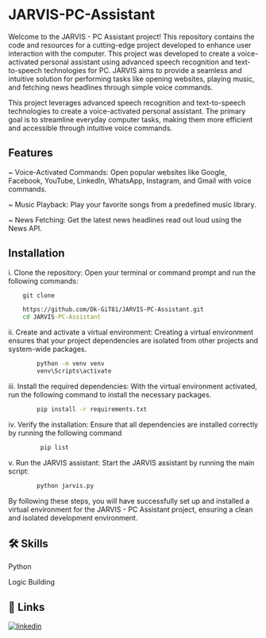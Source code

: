 
# JARVIS-PC-Assistant

Welcome to the JARVIS - PC Assistant project! This repository contains the code and resources for a cutting-edge project developed to enhance user interaction with the computer. This project was developed to create a voice-activated personal assistant using advanced speech recognition and text-to-speech technologies for PC. JARVIS aims to provide a seamless and intuitive solution for performing tasks like opening websites, playing music, and fetching news headlines through simple voice commands.

This project leverages advanced speech recognition and text-to-speech technologies to create a voice-activated personal assistant. The primary goal is to streamline everyday computer tasks, making them more efficient and accessible through intuitive voice commands.

## Features

~ Voice-Activated Commands: Open popular websites like Google, Facebook, YouTube, LinkedIn, WhatsApp, Instagram, and Gmail with voice commands.

~ Music Playback: Play your favorite songs from a predefined music library.

~ News Fetching: Get the latest news headlines read out loud using the News API.


## Installation

i. Clone the repository:
Open your terminal or command prompt and run the following commands:


```cmd
    git clone

  	https://github.com/Dk-GiT81/JARVIS-PC-Assistant.git
  	cd JARVIS-PC-Assistant
```

ii. Create and activate a virtual environment:
Creating a virtual environment ensures that your project dependencies are isolated from other projects and system-wide packages.

```cmd
        python -m venv venv
        venv\Scripts\activate
```

iii. Install the required dependencies:
With the virtual environment activated, run the following command to install the necessary packages.

```cmd
        pip install -r requirements.txt
```

iv. Verify the installation:
Ensure that all dependencies are installed correctly by running the following command

```cmd
         pip list
```

v. Run the JARVIS assistant:
Start the JARVIS assistant by running the main script:
```cmd
        python jarvis.py
```

By following these steps, you will have successfully set up and installed a virtual environment for the JARVIS - PC Assistant project, ensuring a clean and isolated development environment.

    
## 🛠 Skills
Python

Logic Building




## 🔗 Links
[![linkedin](https://img.shields.io/badge/linkedin-0A66C2?style=for-the-badge&logo=linkedin&logoColor=white)](https://www.linkedin.com/in/darshan-kakad-687a012a6/)



